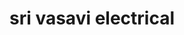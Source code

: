 ---
title: "sri vasavi electrical"
url: /vanasthaslipuram-hyderabad/sri-vasavi-electrical/
shop: Elektrisch
---